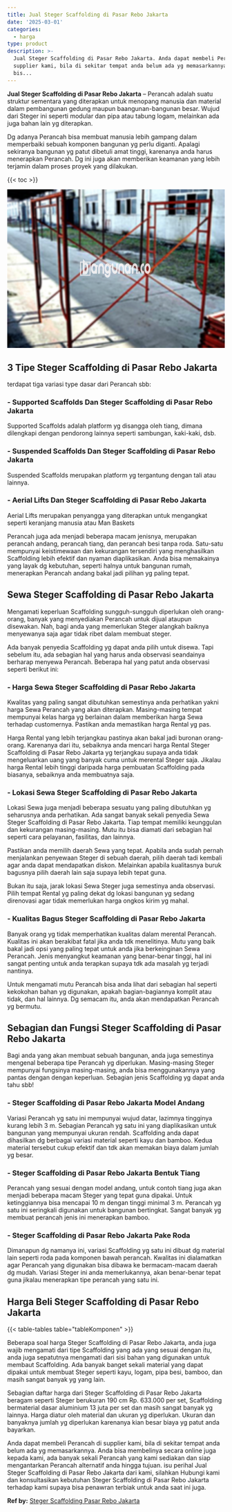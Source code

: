 ```yaml
---
title: Jual Steger Scaffolding di Pasar Rebo Jakarta
date: '2025-03-01'
categories:
  - harga
type: product
description: >-
  Jual Steger Scaffolding di Pasar Rebo Jakarta. Anda dapat membeli Perancah di
  supplier kami, bila di sekitar tempat anda belum ada yg memasarkannya. Anda
  bis...
---
```


**Jual Steger Scaffolding di Pasar Rebo Jakarta** – Perancah adalah suatu struktur sementara yang diterapkan untuk menopang manusia dan material dalam pembangunan gedung maupun baangunan-bangunan besar. Wujud dari Steger ini seperti modular dan pipa atau tabung logam, melainkan ada juga bahan lain yg diterapkan.

Dg adanya Perancah bisa membuat manusia lebih gampang dalam memperbaiki sebuah komponen bangunan yg perlu diganti. Apalagi sekiranya bangunan yg patut dibetuli amat tinggi, karenanya anda harus menerapkan Perancah. Dg ini juga akan memberikan keamanan yang lebih terjamin dalam proses proyek yang dilakukan.

{{< toc >}}

![Jual Steger Scaffolding di Pasar Rebo Jakarta](/images/sewa-scaffolding-steger-29.png)

## 3 Tipe Steger Scaffolding di Pasar Rebo Jakarta

terdapat tiga variasi type dasar dari Perancah sbb:

### \- Supported Scaffolds Dan Steger Scaffolding di Pasar Rebo Jakarta

Supported Scaffolds adalah platform yg disangga oleh tiang, dimana dilengkapi dengan pendorong lainnya seperti sambungan, kaki-kaki, dsb.

### \- Suspended Scaffolds Dan Steger Scaffolding di Pasar Rebo Jakarta

Suspended Scaffolds merupakan platform yg tergantung dengan tali atau lainnya.

### \- Aerial Lifts Dan Steger Scaffolding di Pasar Rebo Jakarta

Aerial Lifts merupakan penyangga yang diterapkan untuk mengangkat seperti keranjang manusia atau Man Baskets

Perancah juga ada menjadi beberapa macam jenisnya, merupakan perancah andang, perancah tiang, dan perancah besi tanpa roda. Satu-satu mempunyai keistimewaan dan kekurangan tersendiri yang menghasilkan Scaffolding lebih efektif dan nyaman diaplikasikan. Anda bisa memakainya yang layak dg kebutuhan, seperti halnya untuk bangunan rumah, menerapkan Perancah andang bakal jadi pilihan yg paling tepat.

## Sewa Steger Scaffolding di Pasar Rebo Jakarta

Mengamati keperluan Scaffolding sungguh-sungguh diperlukan oleh orang-orang, banyak yang menyediakan Perancah untuk dijual ataupun disewakan. Nah, bagi anda yang memerlukan Steger alangkah baiknya menyewanya saja agar tidak ribet dalam membuat steger.

Ada banyak penyedia Scaffolding yg dapat anda pilih untuk disewa. Tapi sebelum itu, ada sebagian hal yang harus anda observasi seandainya berharap menyewa Perancah. Beberapa hal yang patut anda observasi seperti berikut ini:

### \- Harga Sewa Steger Scaffolding di Pasar Rebo Jakarta

Kwalitas yang paling sangat dibutuhkan semestinya anda perhatikan yakni harga Sewa Perancah yang akan diterapkan. Masing-masing tempat mempunyai kelas harga yg berlainan dalam memberikan harga Sewa terhadap customernya. Pastikan anda memastikan harga Rental yg pas.

Harga Rental yang lebih terjangkau pastinya akan bakal jadi buronan orang-orang. Karenanya dari itu, sebaiknya anda mencari harga Rental Steger Scaffolding di Pasar Rebo Jakarta yg terjangkau supaya anda tidak mengeluarkan uang yang banyak cuma untuk merental Steger saja. Jikalau harga Rental lebih tinggi daripada harga pembuatan Scaffolding pada biasanya, sebaiknya anda membuatnya saja.

### \- Lokasi Sewa Steger Scaffolding di Pasar Rebo Jakarta

Lokasi Sewa juga menjadi beberapa sesuatu yang paling dibutuhkan yg seharusnya anda perhatikan. Ada sangat banyak sekali penyedia Sewa Steger Scaffolding di Pasar Rebo Jakarta. Tiap tempat memiliki keunggulan dan kekurangan masing-masing. Mutu itu bisa diamati dari sebagian hal seperti cara pelayanan, fasilitas, dan lainnya.

Pastikan anda memilih daerah Sewa yang tepat. Apabila anda sudah pernah menjalankan penyewaan Steger di sebuah daerah, pilih daerah tadi kembali agar anda dapat mendapatkan diskon. Melainkan apabila kualitasnya buruk bagusnya pilih daerah lain saja supaya lebih tepat guna.

Bukan itu saja, jarak lokasi Sewa Steger juga semestinya anda observasi. Pilih tempat Rental yg paling dekat dg lokasi bangunan yg sedang direnovasi agar tidak memerlukan harga ongkos kirim yg mahal.

### \- Kualitas Bagus Steger Scaffolding di Pasar Rebo Jakarta

Banyak orang yg tidak memperhatikan kualitas dalam merental Perancah. Kualitas ini akan berakibat fatal jika anda tdk menelitinya. Mutu yang baik bakal jadi opsi yang paling tepat untuk anda jika berkeinginan Sewa Perancah. Jenis menyangkut keamanan yang benar-benar tinggi, hal ini sangat penting untuk anda terapkan supaya tdk ada masalah yg terjadi nantinya.

Untuk mengamati mutu Perancah bisa anda lihat dari sebagian hal seperti kekokohan bahan yg digunakan, apakah bagian-bagiannya komplit atau tidak, dan hal lainnya. Dg semacam itu, anda akan mendapatkan Perancah yg bermutu.

## Sebagian dan Fungsi Steger Scaffolding di Pasar Rebo Jakarta

Bagi anda yang akan membuat sebuah bangunan, anda juga semestinya mengenal beberapa tipe Perancah yg diperlukan. Masing-masing Steger mempunyai fungsinya masing-masing, anda bisa menggunakannya yang pantas dengan dengan keperluan. Sebagian jenis Scaffolding yg dapat anda tahu sbb!

### \- Steger Scaffolding di Pasar Rebo Jakarta Model Andang

Variasi Perancah yg satu ini mempunyai wujud datar, lazimnya tingginya kurang lebih 3 m. Sebagian Perancah yg satu ini yang diaplikasikan untuk bangunan yang mempunyai ukuran rendah. Scaffolding anda dapat dihasilkan dg berbagai variasi material seperti kayu dan bamboo. Kedua material tersebut cukup efektif dan tdk akan memakan biaya dalam jumlah yg besar.

### \- Steger Scaffolding di Pasar Rebo Jakarta Bentuk Tiang

Perancah yang sesuai dengan model andang, untuk contoh tiang juga akan menjadi beberapa macam Steger yang tepat guna dipakai. Untuk ketinggiannya bisa mencapai 10 m dengan tinggi minimal 3 m. Perancah yg satu ini seringkali digunakan untuk bangunan bertingkat. Sangat banyak yg membuat perancah jenis ini menerapkan bamboo.

### \- Steger Scaffolding di Pasar Rebo Jakarta Pake Roda

Dimanapun dg namanya ini, variasi Scaffolding yg satu ini dibuat dg material lain seperti roda pada komponen bawah perancah. Kwalitas ini dialamatkan agar Perancah yang digunakan bisa dibawa ke bermacam-macam daerah dg mudah. Variasi Steger ini anda memerlukannya, akan benar-benar tepat guna jikalau menerapkan tipe perancah yang satu ini.

## Harga Beli Steger Scaffolding di Pasar Rebo Jakarta

{{< table-tables table="tableKomponen" >}}

Beberapa soal harga Steger Scaffolding di Pasar Rebo Jakarta, anda juga wajib mengamati dari tipe Scaffolding yang ada yang sesuai dengan itu, anda juga sepatutnya mengamati dari sisi bahan yang digunakan untuk membaut Scaffolding. Ada banyak banget sekali material yang dapat dipakai untuk membuat Steger seperti kayu, logam, pipa besi, bamboo, dan masih sangat banyak yg yang lain.

Sebagian daftar harga dari Steger Scaffolding di Pasar Rebo Jakarta beragam seperti Steger berukuran 190 cm Rp. 633.000 per set, Scaffolding bermaterial dasar aluminium 13 juta per set dan masih sangat banyak yg lainnya. Harga diatur oleh material dan ukuran yg diperlukan. Ukuran dan banyaknya jumlah yg diperlukan karenanya kian besar biaya yg patut anda bayarkan.

Anda dapat membeli Perancah di supplier kami, bila di sekitar tempat anda belum ada yg memasarkannya. Anda bisa membelinya secara online juga kepada kami, ada banyak sekali Perancah yang kami sediakan dan siap mengantarkan Perancah alternatif anda hingga tujuan. isu perihal Jual Steger Scaffolding di Pasar Rebo Jakarta dari kami, silahkan Hubungi kami dan konsultasikan kebutuhan Steger Scaffolding di Pasar Rebo Jakarta terhadap kami supaya bisa penawran terbiak untuk anda saat ini juga.

**Ref by:** [Steger Scaffolding Pasar Rebo Jakarta](https://id.wikipedia.org/wiki/Steger)
